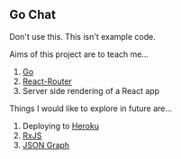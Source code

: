 ## Go Chat

Don't use this.  This isn't example code.

Aims of this project are to teach me...

1. [Go](https://golang.org/)
2. [React-Router](https://www.npmjs.com/package/react-router)
3. Server side rendering of a React app

Things I would like to explore in future are...

1. Deploying to [Heroku](https://heroku.com/)
2. [RxJS](http://reactivex.io/)
3. [JSON Graph](http://netflix.github.io/falcor/documentation/jsongraph.html)

